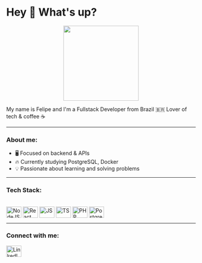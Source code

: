 # Hey 👋 What's up?
<p align="center">
  <img src="(https://tenor.com/pt-BR/view/pokemon-turtwig-turtwig-pokemon-pokemon-turtwig-gif-24760602)" width="200"/>
</p>
My name is Felipe and I'm a Fullstack Developer from Brazil 🇧🇷  
Lover of tech & coffee ☕  

---

### About me:
- 🖥️ Focused on backend & APIs
- 🔥 Currently studying PostgreSQL, Docker
- 💡 Passionate about learning and solving problems

---

### Tech Stack:
<div style="display: inline_block"><br/>
  <img align="center" alt="NodeJS" height="30" width="40" src="https://cdn.jsdelivr.net/gh/devicons/devicon/icons/nodejs/nodejs-original.svg">
  <img align="center" alt="React" height="30" width="40" src="https://cdn.jsdelivr.net/gh/devicons/devicon/icons/react/react-original.svg">
  <img align="center" alt="JS" height="30" width="40" src="https://cdn.jsdelivr.net/gh/devicons/devicon/icons/javascript/javascript-original.svg">
  <img align="center" alt="TS" height="30" width="40" src="https://cdn.jsdelivr.net/gh/devicons/devicon/icons/typescript/typescript-original.svg">
  <img align="center" alt="PHP" height="30" width="40" src="https://cdn.jsdelivr.net/gh/devicons/devicon/icons/php/php-original.svg">
  <img align="center" alt="PostgreSQL" height="30" width="40" src="https://cdn.jsdelivr.net/gh/devicons/devicon/icons/postgresql/postgresql-original.svg">
</div>

---

### Connect with me:
<a href="https://www.linkedin.com/in/felipe-barretto-990054304/" target="_blank">
  <img src="https://cdn.jsdelivr.net/gh/devicons/devicon/icons/linkedin/linkedin-original.svg" width="40" height="30" alt="LinkedIn">
</a>

